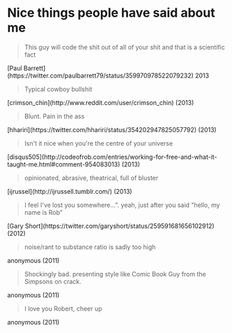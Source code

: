 # Nice things people have said about me

  <blockquote>This guy will code the shit out of all of your shit and that is a scientific fact</blockquote>
  <span class="quotee">[Paul Barrett](https://twitter.com/paulbarrett79/status/359970978522079232) 2013</blockquote>

  <blockquote>Typical cowboy bullshit</blockquote>
  <span class="quotee">[crimson_chin](http://www.reddit.com/user/crimson_chin) (2013)</span>

  <blockquote>Blunt. Pain in the ass</blockquote>
  <span class="quotee">[hhariri](https://twitter.com/hhariri/status/354202947825057792) (2013)</span>


  <blockquote>Isn't it nice when you're the centre of your universe</blockquote>
  <span class="quotee">[disqus505](http://codeofrob.com/entries/working-for-free-and-what-it-taught-me.html#comment-954083013) (2013)</span>

  <blockquote>opinionated, abrasive, theatrical, full of bluster</blockquote>
  <span class="quotee">[ijrussel](http://ijrussell.tumblr.com/) (2013)</span>

  <blockquote>I feel I've lost you somewhere...". yeah, just after you said "hello, my name is Rob"</blockquote>
  <span class="quotee">[Gary Short](https://twitter.com/garyshort/status/259591681656102912) (2012)</span>
  
  <blockquote>noise/rant to substance ratio is sadly too high</blockquote>
  <span class="quotee">anonymous (2011)</span>

  <blockquote>Shockingly bad. presenting style like Comic Book Guy from the Simpsons on crack.</blockquote>
  <span class="quotee">anonymous (2011)</span>

  <blockquote>I love you Robert, cheer up</blockquote>
  <span class="quotee">anonymous (2011)</span>

